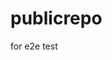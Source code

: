 # publicrepo
for e2e test





















































































































































































































































































































































































































































































































































































































































































































































































































































































































































































































































































































































































































































































































































































































































































































































































































































































































































































































































































































































































































































































































































































































































































































































































































































































































